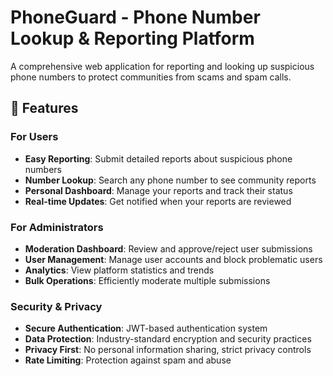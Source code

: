 # PhoneGuard - Phone Number Lookup & Reporting Platform

A comprehensive web application for reporting and looking up suspicious phone numbers to protect communities from scams and spam calls.

## 🚀 Features

### For Users
- **Easy Reporting**: Submit detailed reports about suspicious phone numbers
- **Number Lookup**: Search any phone number to see community reports
- **Personal Dashboard**: Manage your reports and track their status
- **Real-time Updates**: Get notified when your reports are reviewed

### For Administrators
- **Moderation Dashboard**: Review and approve/reject user submissions
- **User Management**: Manage user accounts and block problematic users
- **Analytics**: View platform statistics and trends
- **Bulk Operations**: Efficiently moderate multiple submissions

### Security & Privacy
- **Secure Authentication**: JWT-based authentication system
- **Data Protection**: Industry-standard encryption and security practices
- **Privacy First**: No personal information sharing, strict privacy controls
- **Rate Limiting**: Protection against spam and abuse

##
